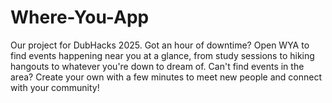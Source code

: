 # Where-You-App
Our project for DubHacks 2025. Got an hour of downtime? Open WYA to find events happening near you at a glance, from study sessions to hiking hangouts to whatever you're down to dream of. Can't find events in the area? Create your own with a few minutes to meet new people and connect with your community! 
